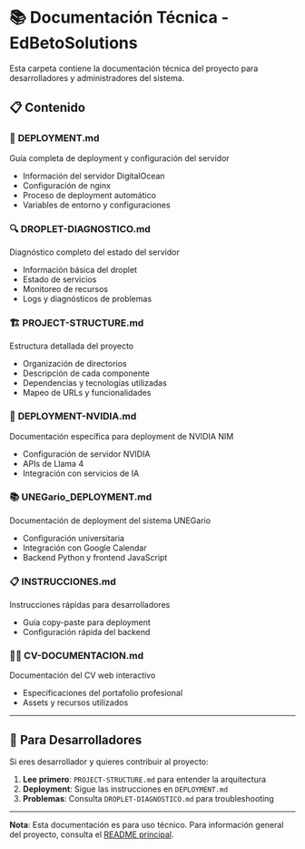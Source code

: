 # 📚 Documentación Técnica - EdBetoSolutions

Esta carpeta contiene la documentación técnica del proyecto para desarrolladores y administradores del sistema.

## 📋 Contenido

### 🚀 **DEPLOYMENT.md**
Guía completa de deployment y configuración del servidor
- Información del servidor DigitalOcean
- Configuración de nginx
- Proceso de deployment automático
- Variables de entorno y configuraciones

### 🔍 **DROPLET-DIAGNOSTICO.md**  
Diagnóstico completo del estado del servidor
- Información básica del droplet
- Estado de servicios
- Monitoreo de recursos
- Logs y diagnósticos de problemas

### 🏗️ **PROJECT-STRUCTURE.md**
Estructura detallada del proyecto
- Organización de directorios
- Descripción de cada componente
- Dependencias y tecnologías utilizadas
- Mapeo de URLs y funcionalidades

### 🐍 **DEPLOYMENT-NVIDIA.md**
Documentación específica para deployment de NVIDIA NIM
- Configuración de servidor NVIDIA
- APIs de Llama 4
- Integración con servicios de IA

### 📚 **UNEGario_DEPLOYMENT.md** 
Documentación de deployment del sistema UNEGario
- Configuración universitaria
- Integración con Google Calendar
- Backend Python y frontend JavaScript

### 📋 **INSTRUCCIONES.md**
Instrucciones rápidas para desarrolladores
- Guía copy-paste para deployment
- Configuración rápida del backend

### 👨‍💼 **CV-DOCUMENTACION.md**
Documentación del CV web interactivo
- Especificaciones del portafolio profesional
- Assets y recursos utilizados

---

## 🔧 Para Desarrolladores

Si eres desarrollador y quieres contribuir al proyecto:

1. **Lee primero**: `PROJECT-STRUCTURE.md` para entender la arquitectura
2. **Deployment**: Sigue las instrucciones en `DEPLOYMENT.md`
3. **Problemas**: Consulta `DROPLET-DIAGNOSTICO.md` para troubleshooting

---

**Nota**: Esta documentación es para uso técnico. Para información general del proyecto, consulta el [README principal](../README.md).
